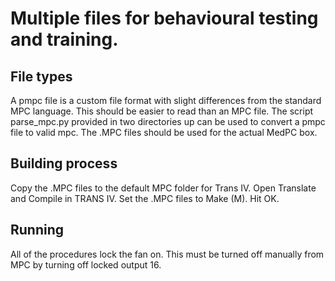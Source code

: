 # Multiple files for behavioural testing and training.

## File types

A pmpc file is a custom file format with slight differences from the standard MPC language.
This should be easier to read than an MPC file.
The script parse_mpc.py provided in two directories up can be used to convert a pmpc file to valid mpc.
The .MPC files should be used for the actual MedPC box.

## Building process

Copy the .MPC files to the default MPC folder for Trans IV. Open Translate and Compile in TRANS IV. Set the .MPC files to Make (M). Hit OK.

## Running

All of the procedures lock the fan on. This must be turned off manually from MPC by turning off locked output 16.
